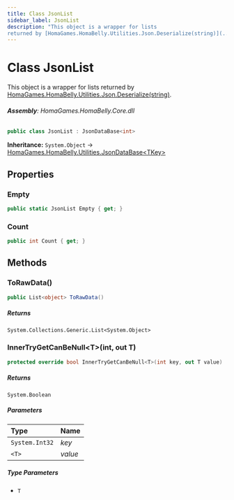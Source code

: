 ```yaml
---
title: Class JsonList
sidebar_label: JsonList
description: "This object is a wrapper for lists
returned by [HomaGames.HomaBelly.Utilities.Json.Deserialize(string)](../HomaGames.HomaBelly.Utilities/Json#deserializestring)."
---
```

# Class JsonList
This object is a wrapper for lists
returned by [HomaGames.HomaBelly.Utilities.Json.Deserialize(string)](../HomaGames.HomaBelly.Utilities/Json#deserializestring).

###### **Assembly**: HomaGames.HomaBelly.Core.dll

```csharp title="Declaration"
public class JsonList : JsonDataBase<int>
```
**Inheritance:** `System.Object` -> [HomaGames.HomaBelly.Utilities.JsonDataBase&lt;TKey&gt;](../HomaGames.HomaBelly.Utilities/JsonDataBase`TKey`)

## Properties
### Empty


```csharp title="Declaration"
public static JsonList Empty { get; }
```
### Count


```csharp title="Declaration"
public int Count { get; }
```
## Methods
### ToRawData()


```csharp title="Declaration"
public List<object> ToRawData()
```

##### Returns

`System.Collections.Generic.List<System.Object>`
### InnerTryGetCanBeNull&lt;T&gt;(int, out T)


```csharp title="Declaration"
protected override bool InnerTryGetCanBeNull<T>(int key, out T value)
```

##### Returns

`System.Boolean`

##### Parameters

| Type | Name |
|:--- |:--- |
| `System.Int32` | *key* |
| `<T>` | *value* |

##### Type Parameters
* `T`
